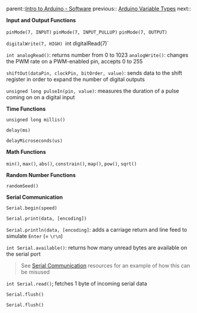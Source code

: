 parent::[Intro to Arduino - Software](Intro%20to%20Arduino%20-%20Software.md)
previous:: [Arduino Variable Types](Arduino%20Variable%20Types.md)
next::

**Input and Output Functions**

`pinMode(7, INPUT)`
`pinMode(7, INPUT_PULLUP)`
`pinMode(7, OUTPUT)`

`digitalWrite(7, HIGH)
`int digitalRead(7)`

`int analogRead()`: returns number from 0 to 1023
`analogWrite()`: changes the PWM rate on a PWM-enabled pin, accepts 0 to 255
 
`shiftOut(dataPin, clockPin, bitOrder, value)`: sends data to the shift register in order to expand the number of digital outputs

`unsigned long pulseIn(pin, value)`: measures the duration of a pulse coming on on a digital input

**Time Functions**

`unsigned long millis()`

`delay(ms)`

`delayMicroseconds(us)`

**Math Functions**

`min()`, `max()`, `abs()`, `constrain()`, `map()`, `pow()`, `sqrt()`

**Random Number Functions**

`randomSeed()`

**Serial Communication**

`Serial.begin(speed)`

`Serial.print(data, [encoding])`

`Serial.println(data, [encoding]`: adds a carriage return and line feed to simulate `Enter` (= `\r\n`)

`int Serial.available()`: returns how many unread bytes are available on the serial port 

> See [Serial Communication](Serial%20Communication.md) resources for an example of how this can be misused

`int Serial.read()`; fetches 1 byte of incoming serial data

`Serial.flush()`


`Serial.flush()`